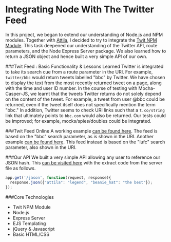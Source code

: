 Integrating Node With The Twitter Feed
======================================

In this project, we began to extend our understanding of Node.js and NPM modules.  Together with [Attila](https://github.com/Tr1ckX), I decided to try to integrate the [Twit NPM Module](https://www.npmjs.com/package/twit).   This task deepened our understanding of the Twitter API, route parameters, and the Node Express Server package.  We also learned how to return a JSON object and hence built a very simple API of our own.

###Twit Feed : Basic Functionality & Lessons Learned
Twitter is integrated to take its search cue from a route parameter in the URI.  For example, `twitter/bbc` would return tweets labelled "bbc" by Twitter.  We have chosen to display the text from the most recently returned tweet on a page, along with the time and user ID number.  In the course of testing with Mocha-Casper-JS, we learnt that the tweets Twitter returns do not solely depend on the content of the tweet.  For example, a tweet from user @bbc could be returned, even if the tweet itself does not specifically mention the term "bbc."  In addition, Twitter seems to check URI links such that a `t.co/string` link that ultimately points to `bbc.com` would also be returned.  Our tests could be improved; for example, mocks/spies/doubles could be integrated.

###Twit Feed Online
A working example [can be found here](https://benandattila.herokuapp.com/twitter/bbc).  The feed is based on the "bbc" search parameter, as is shown in the URI.  Another example [can be found here](https://benandattila.herokuapp.com/twitter/lufc).  This feed instead is based on the "lufc" search parameter, also shown in the URI.

###Our API
We built a very simple API allowing any user to reference our JSON hash.  This [can be visited here](https://benandattila.herokuapp.com/jason) with the extract code from the server file as follows.

``` Javascript
app.get('/jason', function(request, response){
  response.json({"attila": "legend", "beanie_hat": "the best"});
});
```

###Core Technologies
- Twit NPM Module
- Node.js
- Express Server
- EJS Templating
- jQuery & Javascript
- Basic HTML/CSS